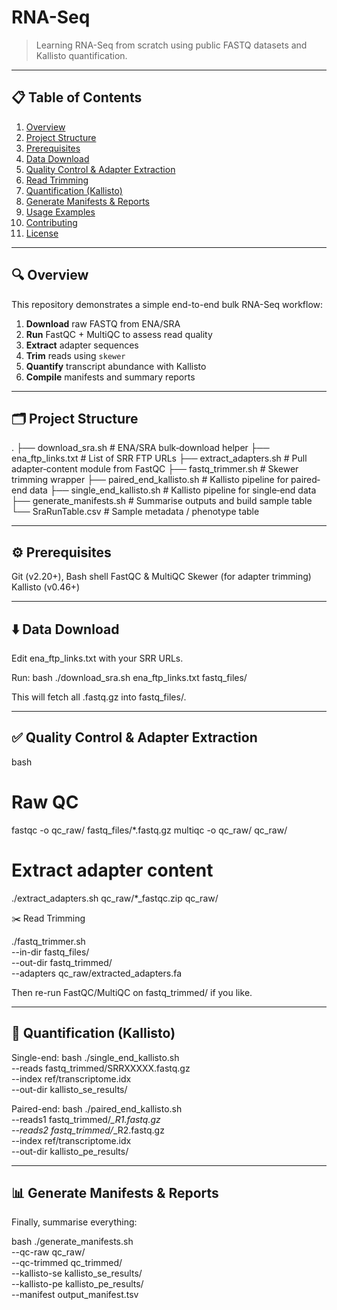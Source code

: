 # RNA-Seq

> Learning RNA-Seq from scratch using public FASTQ datasets and Kallisto quantification.

---

## 📋 Table of Contents

1. [Overview](#overview)  
2. [Project Structure](#project-structure)  
3. [Prerequisites](#prerequisites)  
4. [Data Download](#data-download)  
5. [Quality Control & Adapter Extraction](#quality-control--adapter-extraction)  
6. [Read Trimming](#read-trimming)  
7. [Quantification (Kallisto)](#quantification-kallisto)  
8. [Generate Manifests & Reports](#generate-manifests--reports)  
9. [Usage Examples](#usage-examples)  
10. [Contributing](#contributing)  
11. [License](#license)  

---

## 🔍 Overview

This repository demonstrates a simple end-to-end bulk RNA-Seq workflow:

1. **Download** raw FASTQ from ENA/SRA  
2. **Run** FastQC + MultiQC to assess read quality  
3. **Extract** adapter sequences  
4. **Trim** reads using `skewer`  
5. **Quantify** transcript abundance with Kallisto  
6. **Compile** manifests and summary reports  

---

## 🗂 Project Structure

.
├── download_sra.sh             # ENA/SRA bulk‐download helper
├── ena_ftp_links.txt           # List of SRR FTP URLs
├── extract_adapters.sh         # Pull adapter‐content module from FastQC
├── fastq_trimmer.sh            # Skewer trimming wrapper
├── paired_end_kallisto.sh      # Kallisto pipeline for paired‐end data
├── single_end_kallisto.sh      # Kallisto pipeline for single‐end data
├── generate_manifests.sh       # Summarise outputs and build sample table
└── SraRunTable.csv             # Sample metadata / phenotype table

---
## ⚙️ Prerequisites
Git (v2.20+), Bash shell
FastQC & MultiQC
Skewer (for adapter trimming)
Kallisto (v0.46+)


---
## ⬇️ Data Download
Edit ena_ftp_links.txt with your SRR URLs.

Run:
bash
./download_sra.sh ena_ftp_links.txt fastq_files/

This will fetch all .fastq.gz into fastq_files/.


---
## ✅ Quality Control & Adapter Extraction

bash
# Raw QC
fastqc -o qc_raw/ fastq_files/*.fastq.gz
multiqc -o qc_raw/ qc_raw/

# Extract adapter content
./extract_adapters.sh qc_raw/*_fastqc.zip qc_raw/

✂️ Read Trimming

./fastq_trimmer.sh \
  --in-dir fastq_files/ \
  --out-dir fastq_trimmed/ \
  --adapters qc_raw/extracted_adapters.fa

Then re-run FastQC/MultiQC on fastq_trimmed/ if you like.


---
## 🎯 Quantification (Kallisto)

Single-end:
bash
./single_end_kallisto.sh \
  --reads fastq_trimmed/SRRXXXXX.fastq.gz \
  --index ref/transcriptome.idx \
  --out-dir kallisto_se_results/

Paired-end:
bash
./paired_end_kallisto.sh \
  --reads1 fastq_trimmed/*_R1.fastq.gz \
  --reads2 fastq_trimmed/*_R2.fastq.gz \
  --index ref/transcriptome.idx \
  --out-dir kallisto_pe_results/


---
## 📊 Generate Manifests & Reports
Finally, summarise everything:

bash
./generate_manifests.sh \
  --qc-raw qc_raw/ \
  --qc-trimmed qc_trimmed/ \
  --kallisto-se kallisto_se_results/ \
  --kallisto-pe kallisto_pe_results/ \
  --manifest output_manifest.tsv








